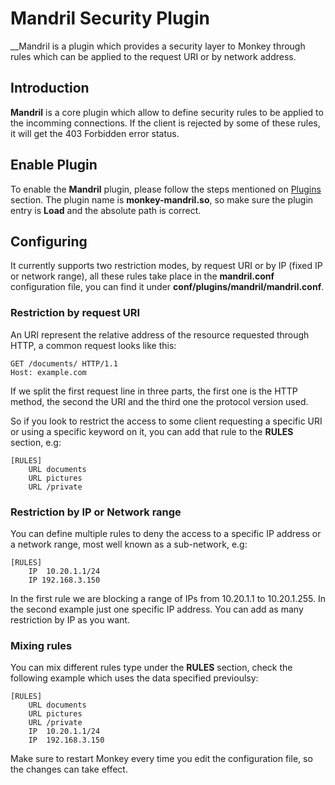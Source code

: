 # Mandril Security Plugin

__Mandril is a plugin which provides a security layer to Monkey through rules which can be applied to the request URI or by network address.

## Introduction

__Mandril__ is a core plugin which allow to define security rules to be applied to the incomming connections. If the client is rejected by some of these rules, it will get the 403 Forbidden error status.

## Enable Plugin

To enable the __Mandril__ plugin, please follow the steps mentioned on [Plugins](../configuration/plugins.md) section. The plugin name is __monkey-mandril.so__, so make sure the plugin entry is __Load__ and the absolute path is correct.

## Configuring

It currently supports two restriction modes, by request URI or by IP (fixed IP or network range), all these rules take place in the __mandril.conf__ configuration file, you can find it under __conf/plugins/mandril/mandril.conf__.

### Restriction by request URI

An URI represent the relative address of the resource requested through HTTP, a common request looks like this:

```
GET /documents/ HTTP/1.1
Host: example.com
```

If we split the first request line in three parts, the first one is the HTTP method, the second the URI and the third one the protocol version used.

So if you look to restrict the access to some client requesting a specific URI or using a specific keyword on it, you can add that rule to the __RULES__ section, e.g:

```
[RULES]
    URL documents
    URL pictures
    URL /private
```

### Restriction by IP or Network range

You can define multiple rules to deny the access to a specific IP address or a network range, most well known as a sub-network, e.g:

```
[RULES]
    IP  10.20.1.1/24
    IP 192.168.3.150
```

In the first rule we are blocking a range of IPs from 10.20.1.1 to 10.20.1.255. In the second example just one specific IP address. You can add as many restriction by IP as you want.

### Mixing rules

You can mix different rules type under the __RULES__ section, check the following example which uses the data specified previoulsy:

```
[RULES]
    URL documents
    URL pictures
    URL /private
    IP  10.20.1.1/24
    IP  192.168.3.150
```

Make sure to restart Monkey every time you edit the configuration file, so the changes can take effect.
